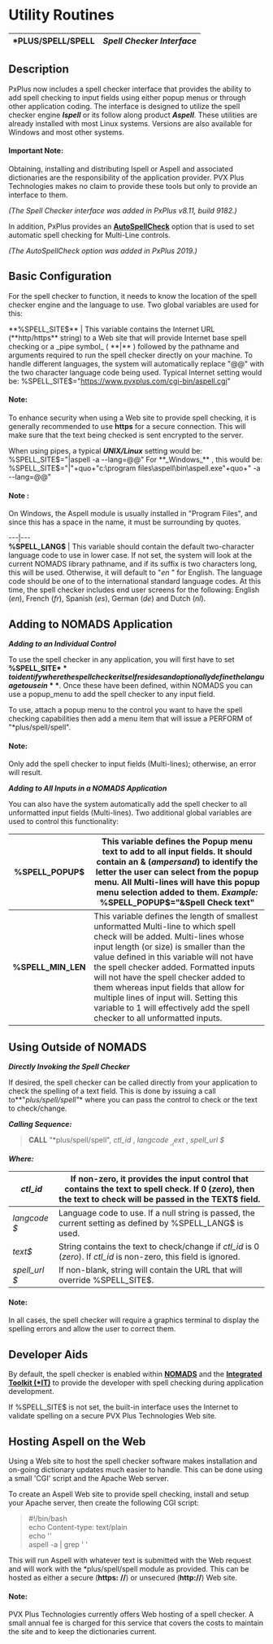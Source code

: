 # Utility Routines

***PLUS/SPELL/SPELL** |  **_Spell Checker Interface_**  
---|---  
  
## Description

PxPlus now includes a spell checker interface that provides the ability to add spell checking to input fields using either popup menus or through other application coding. The interface is designed to utilize the spell checker engine **_Ispell_** or its follow along product **_Aspell_**. These utilities are already installed with most Linux systems. Versions are also available for Windows and most other systems.

#### **Important Note:**  
Obtaining, installing and distributing Ispell or Aspell and associated dictionaries are the responsibility of the application provider. PVX Plus Technologies makes no claim to provide these tools but only to provide an interface to them.

_(The Spell Checker interface was added in PxPlus v8.11, build 9182.)_

In addition, PxPlus provides an **[AutoSpellCheck](../mnemonics/option.htm#spellcheck)** option that is used to set automatic spell checking for Multi-Line controls.

_(The AutoSpellCheck option was added in PxPlus 2019.)_

## Basic Configuration

For the spell checker to function, it needs to know the location of the spell checker engine and the language to use. Two global variables are used for this:

**%SPELL_SITE$** |  This variable contains the Internet URL (**http/https** string) to a Web site that will provide Internet base spell checking or a _pipe symbol_ ( **|** ) followed by the pathname and arguments required to run the spell checker directly on your machine. To handle different languages, the system will automatically replace "@@" with the two character language code being used. Typical Internet setting would be: %SPELL_SITE$="https://www.pvxplus.com/cgi-bin/aspell.cgi"

#### **Note:**  
To enhance security when using a Web site to provide spell checking, it is generally recommended to use **https** for a secure connection. This will make sure that the text being checked is sent encrypted to the server.

When using pipes, a typical **_UNIX/Linux_** setting would be: %SPELL_SITE$="|aspell -a --lang=@@" For **_Windows_** , this would be: %SPELL_SITE$="|"+quo+"c:\program files\aspell\bin\aspell.exe"+quo+" -a --lang=@@"

#### **Note** :  
On Windows, the Aspell module is usually installed in "Program Files", and since this has a space in the name, it must be surrounding by quotes.  
  
---|---  
**%SPELL_LANG$** |  This variable should contain the default two-character language code to use in lower case. If not set, the system will look at the current NOMADS library pathname, and if its suffix is two characters long, this will be used. Otherwise, it will default to "_en_ " for English. The language code should be one of to the international standard language codes. At this time, the spell checker includes end user screens for the following: English (_en_), French (_fr_), Spanish (_es_), German (_de_) and Dutch (_nl_).  
  
## Adding to NOMADS Application

**_Adding to an Individual Control_**

To use the spell checker in any application, you will first have to set **%SPELL_SITE$** to identify where the spell checker itself resides and optionally define the language to use in **%SPELL_LANG$**. Once these have been defined, within NOMADS you can use a popup_menu to add the spell checker to any input field.

To use, attach a popup menu to the control you want to have the spell checking capabilities then add a menu item that will issue a PERFORM of "*plus/spell/spell".

#### **Note:**  
Only add the spell checker to input fields (Multi-lines); otherwise, an error will result.

**_Adding to All Inputs in a NOMADS Application_**

You can also have the system automatically add the spell checker to all unformatted input fields (Multi-lines). Two additional global variables are used to control this functionality:

**%SPELL_POPUP$** |  This variable defines the Popup menu text to add to all input fields. It should contain an **&** (_ampersand_) to identify the letter the user can select from the popup menu. All Multi-lines will have this popup menu selection added to them. **_Example:_** %SPELL_POPUP$="&Spell Check text"  
---|---  
**%SPELL_MIN_LEN** |  This variable defines the length of smallest unformatted Multi-line to which spell check will be added. Multi-lines whose input length (or size) is smaller than the value defined in this variable will not have the spell checker added. Formatted inputs will not have the spell checker added to them whereas input fields that allow for multiple lines of input will. Setting this variable to 1 will effectively add the spell checker to all unformatted inputs.  
  
## Using Outside of NOMADS

**_Directly Invoking the Spell Checker_**

If desired, the spell checker can be called directly from your application to check the spelling of a text field. This is done by issuing a call to**"*plus/spell/spell"** where you can pass the control to check or the text to check/change.

**_Calling Sequence:_**

> **CALL** "*plus/spell/spell", _ctl_id_ , _langcode_ _$_ , _text$_ , _spell_url_ _$_

**_Where:_**

_ctl_id_ |  If non-zero, it provides the input control that contains the text to spell check. If 0 (_zero_), then the text to check will be passed in the TEXT$ field.  
---|---  
_langcode_ _$_ |  Language code to use. If a null string is passed, the current setting as defined by %SPELL_LANG$ is used.  
_text$_ |  String contains the text to check/change if _ctl_id_ is 0 (_zero_). If _ctl_id_ is non-zero, this field is ignored.  
_spell_url_ _$_ |  If non-blank, string will contain the URL that will override %SPELL_SITE$.  
  
#### **Note:**  
In all cases, the spell checker will require a graphics terminal to display the spelling errors and allow the user to correct them.

## Developer Aids

By default, the spell checker is enabled within **[NOMADS](../NOMADS%20Graphical%20Application/Introduction.md)** and the **[Integrated Toolkit (*IT)](../toolkit1/overview.md)** to provide the developer with spell checking during application development.

If %SPELL_SITE$ is not set, the built-in interface uses the Internet to validate spelling on a secure PVX Plus Technologies Web site.

## Hosting Aspell on the Web

Using a Web site to host the spell checker software makes installation and on-going dictionary updates much easier to handle. This can be done using a small 'CGI' script and the Apache Web server.

To create an Aspell Web site to provide spell checking, install and setup your Apache server, then create the following CGI script:

> #!/bin/bash  
>  echo Content-type: text/plain  
>  echo ''  
> aspell -a | grep ' '

This will run Aspell with whatever text is submitted with the Web request and will work with the *plus/spell/spell module as provided. This can be hosted as either a secure (**https:** **//**) or unsecured (**http://**) Web site.

#### **Note:**  
PVX Plus Technologies currently offers Web hosting of a spell checker. A small annual fee is charged for this service that covers the costs to maintain the site and to keep the dictionaries current.
